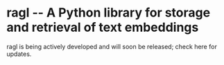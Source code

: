 # ragl -- A Python library for storage and retrieval of text embeddings

ragl is being actively developed and will soon be released; check here for updates.
